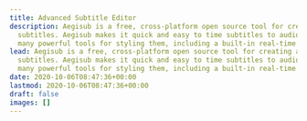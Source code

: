 ```yaml
---
title: Advanced Subtitle Editor
description: Aegisub is a free, cross-platform open source tool for creating and modifying
  subtitles. Aegisub makes it quick and easy to time subtitles to audio, and features
  many powerful tools for styling them, including a built-in real-time video preview.
lead: Aegisub is a free, cross-platform open source tool for creating and modifying
  subtitles. Aegisub makes it quick and easy to time subtitles to audio, and features
  many powerful tools for styling them, including a built-in real-time video preview.
date: 2020-10-06T08:47:36+00:00
lastmod: 2020-10-06T08:47:36+00:00
draft: false
images: []
---
```

